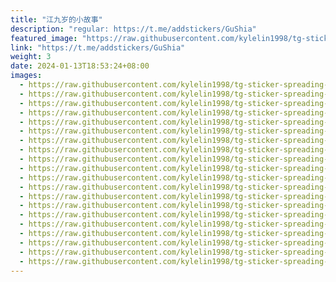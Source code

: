 ```yaml
---
title: "江九岁的小故事"
description: "regular: https://t.me/addstickers/GuShia"
featured_image: "https://raw.githubusercontent.com/kylelin1998/tg-sticker-spreading-worldwide-images/main/img/b61e0f6f-2a17-410a-8819-32a2c66e29ac.jpg"
link: "https://t.me/addstickers/GuShia"
weight: 3
date: 2024-01-13T18:53:24+08:00
images:
  - https://raw.githubusercontent.com/kylelin1998/tg-sticker-spreading-worldwide-images/main/img/b61e0f6f-2a17-410a-8819-32a2c66e29ac.jpg
  - https://raw.githubusercontent.com/kylelin1998/tg-sticker-spreading-worldwide-images/main/img/e62e3b61-eea4-47a5-931b-458b550aa6f2.jpg
  - https://raw.githubusercontent.com/kylelin1998/tg-sticker-spreading-worldwide-images/main/img/48ab1505-29c3-4827-842d-1aeca71d24ad.jpg
  - https://raw.githubusercontent.com/kylelin1998/tg-sticker-spreading-worldwide-images/main/img/4b674a38-476f-45c0-9044-1546049d867a.jpg
  - https://raw.githubusercontent.com/kylelin1998/tg-sticker-spreading-worldwide-images/main/img/2fdea042-ab84-48e0-ac32-26eda7e9f72a.jpg
  - https://raw.githubusercontent.com/kylelin1998/tg-sticker-spreading-worldwide-images/main/img/27e9ca0e-ba5a-473f-a0ea-9527f4583c60.jpg
  - https://raw.githubusercontent.com/kylelin1998/tg-sticker-spreading-worldwide-images/main/img/1d8aca14-4764-45b1-b6fd-aeb1ad7058f0.jpg
  - https://raw.githubusercontent.com/kylelin1998/tg-sticker-spreading-worldwide-images/main/img/8b3e14f5-a0b3-4bf7-a0bd-ff18d81e0e88.jpg
  - https://raw.githubusercontent.com/kylelin1998/tg-sticker-spreading-worldwide-images/main/img/bcf0e145-5965-44e8-b2b7-85e8ba5645a2.jpg
  - https://raw.githubusercontent.com/kylelin1998/tg-sticker-spreading-worldwide-images/main/img/908e0fbd-bc0f-45ae-9dbc-f6184a0826fc.jpg
  - https://raw.githubusercontent.com/kylelin1998/tg-sticker-spreading-worldwide-images/main/img/b2f4e7e1-3498-4d27-acf5-a12c1d3fed37.jpg
  - https://raw.githubusercontent.com/kylelin1998/tg-sticker-spreading-worldwide-images/main/img/c2f1ec66-6c11-45d1-a6d8-73fd805c8812.jpg
  - https://raw.githubusercontent.com/kylelin1998/tg-sticker-spreading-worldwide-images/main/img/f8b4713e-8767-4e69-b8f3-07f85b0dfe26.jpg
  - https://raw.githubusercontent.com/kylelin1998/tg-sticker-spreading-worldwide-images/main/img/abb96102-4fba-47e3-981d-63a86e669d50.jpg
  - https://raw.githubusercontent.com/kylelin1998/tg-sticker-spreading-worldwide-images/main/img/45f74817-4cd2-4fbd-bbbc-e044f3292a8a.jpg
  - https://raw.githubusercontent.com/kylelin1998/tg-sticker-spreading-worldwide-images/main/img/cf19e00b-9d1b-44a1-8a9a-dd708c76ea1a.jpg
  - https://raw.githubusercontent.com/kylelin1998/tg-sticker-spreading-worldwide-images/main/img/6217aa5e-523b-4ab7-8726-037ad6744858.jpg
  - https://raw.githubusercontent.com/kylelin1998/tg-sticker-spreading-worldwide-images/main/img/fa5c290c-96f2-4fb3-9816-1c6e1ed20b21.jpg
  - https://raw.githubusercontent.com/kylelin1998/tg-sticker-spreading-worldwide-images/main/img/313d767b-a7a9-4288-9544-ec4c09f0747c.jpg
  - https://raw.githubusercontent.com/kylelin1998/tg-sticker-spreading-worldwide-images/main/img/a5adabd6-0003-41d4-a413-a5450e8243ca.jpg
---
```

